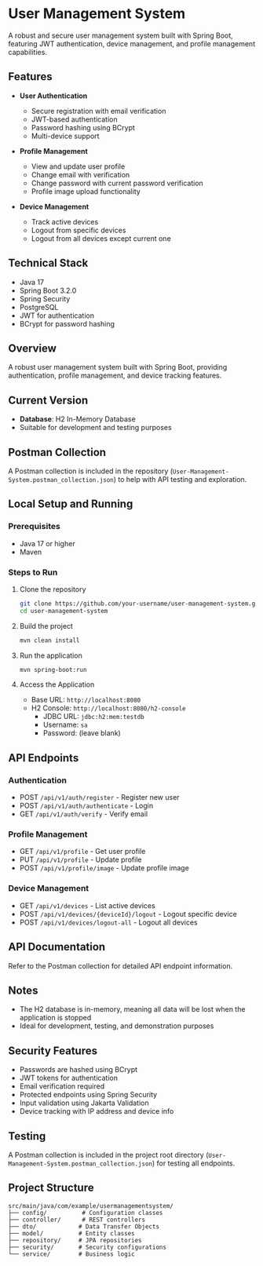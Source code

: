 # User Management System

A robust and secure user management system built with Spring Boot, featuring JWT authentication, device management, and profile management capabilities.

## Features

- **User Authentication**
  - Secure registration with email verification
  - JWT-based authentication
  - Password hashing using BCrypt
  - Multi-device support

- **Profile Management**
  - View and update user profile
  - Change email with verification
  - Change password with current password verification
  - Profile image upload functionality

- **Device Management**
  - Track active devices
  - Logout from specific devices
  - Logout from all devices except current one

## Technical Stack

- Java 17
- Spring Boot 3.2.0
- Spring Security
- PostgreSQL
- JWT for authentication
- BCrypt for password hashing

## Overview
A robust user management system built with Spring Boot, providing authentication, profile management, and device tracking features.

## Current Version
- **Database**: H2 In-Memory Database
- Suitable for development and testing purposes

## Postman Collection
A Postman collection is included in the repository (`User-Management-System.postman_collection.json`) to help with API testing and exploration.

## Local Setup and Running

### Prerequisites
- Java 17 or higher
- Maven

### Steps to Run
1. Clone the repository
   ```bash
   git clone https://github.com/your-username/user-management-system.git
   cd user-management-system
   ```

2. Build the project
   ```bash
   mvn clean install
   ```

3. Run the application
   ```bash
   mvn spring-boot:run
   ```

4. Access the Application
   - Base URL: `http://localhost:8080`
   - H2 Console: `http://localhost:8080/h2-console`
     - JDBC URL: `jdbc:h2:mem:testdb`
     - Username: `sa`
     - Password: (leave blank)

## API Endpoints

### Authentication
- POST `/api/v1/auth/register` - Register new user
- POST `/api/v1/auth/authenticate` - Login
- GET `/api/v1/auth/verify` - Verify email

### Profile Management
- GET `/api/v1/profile` - Get user profile
- PUT `/api/v1/profile` - Update profile
- POST `/api/v1/profile/image` - Update profile image

### Device Management
- GET `/api/v1/devices` - List active devices
- POST `/api/v1/devices/{deviceId}/logout` - Logout specific device
- POST `/api/v1/devices/logout-all` - Logout all devices

## API Documentation
Refer to the Postman collection for detailed API endpoint information.

## Notes
- The H2 database is in-memory, meaning all data will be lost when the application is stopped
- Ideal for development, testing, and demonstration purposes

## Security Features

- Passwords are hashed using BCrypt
- JWT tokens for authentication
- Email verification required
- Protected endpoints using Spring Security
- Input validation using Jakarta Validation
- Device tracking with IP address and device info

## Testing

A Postman collection is included in the project root directory (`User-Management-System.postman_collection.json`) for testing all endpoints.

## Project Structure

```
src/main/java/com/example/usermanagementsystem/
├── config/          # Configuration classes
├── controller/      # REST controllers
├── dto/            # Data Transfer Objects
├── model/          # Entity classes
├── repository/     # JPA repositories
├── security/       # Security configurations
└── service/        # Business logic
```
